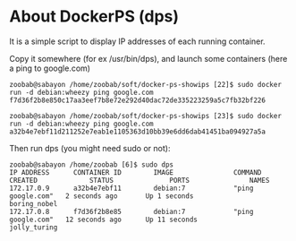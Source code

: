 About DockerPS (dps)
====================

It is a simple script to display IP addresses of each running container.

Copy it somewhere (for ex /usr/bin/dps), and launch some containers (here a ping to google.com)

```
zoobab@sabayon /home/zoobab/soft/docker-ps-showips [22]$ sudo docker run -d debian:wheezy ping google.com
f7d36f2b8e850c17aa3eef7b8e72e292d40dac72de335223259a5c7fb32bf226

zoobab@sabayon /home/zoobab/soft/docker-ps-showips [23]$ sudo docker run -d debian:wheezy ping google.com
a32b4e7ebf11d211252e7eab1e1105363d10bb39e6dd6dab41451ba094927a5a
```

Then run dps (you might need sudo or not):

```
zoobab@sabayon /home/zoobab [6]$ sudo dps
IP ADDRESS      CONTAINER ID        IMAGE               COMMAND             CREATED             STATUS              PORTS               NAMES
172.17.0.9      a32b4e7ebf11        debian:7            "ping google.com"   2 seconds ago       Up 1 seconds                            boring_nobel
172.17.0.8      f7d36f2b8e85        debian:7            "ping google.com"   12 seconds ago      Up 11 seconds                           jolly_turing
```
